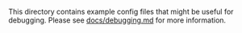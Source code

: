 This directory contains example config files that might be useful for debugging. Please see [docs/debugging.md](../docs/debugging.md) for more information.